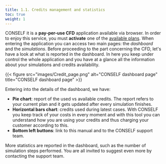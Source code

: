 ```yaml
---
title: 1.1. Credits management and statistics
toc: true
weight: 1
---
```


CONSELF it is a **pay-per-use CFD** application available via browser. In order to enjoy this service, you must **activate** one of the [available plans](https://conself.com/product/subscriptions/). When entering the application you can access two main pages: the *dashboard* and the *simulations*. Before proceeding to the part concerning the CFD, let's have a look at what is reported in the dashboard. In here you keep under control the whole application and you have at a glance all the information about your simulations and credits availability.

{{< figure src="images/Credit_page.png" alt="CONSELF dashboard page" title="CONSELF dashboard page" >}}

Entering into the details of the dashboard, we have:

- **Pie chart**: report of the used vs available credits. The report refers to your current plan and it gets updated after every simulation finishes.
- **Horizontal bars chart**: credits used during latest cases. With CONSELF you keep track of your costs in every moment and with this tool you can understand how you are using your credits and thus charging your customer according to this.
- **Bottom left buttons**: link to this manual and to the CONSELF support team.

More statistics are reported in the dashboard, such as the number of simulation steps performed. You are all invited to suggest even more by contacting the support team.